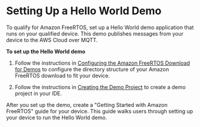 # Setting Up a Hello World Demo<a name="afq-hw-demo"></a>

To qualify for Amazon FreeRTOS, set up a Hello World demo application that runs on your qualified device\. This demo publishes messages from your device to the AWS Cloud over MQTT\.

**To set up the Hello World demo**

1. Follow the instructions in [Configuring the Amazon FreeRTOS Download for Demos](hw-directory.md) to configure the directory structure of your Amazon FreeRTOS download to fit your device\.

1. Follow the instructions in [Creating the Demo Project](demo-create-project.md) to create a demo project in your IDE\.

After you set up the demo, create a "Getting Started with Amazon FreeRTOS" guide for your device\. This guide walks users through setting up your device to run the Hello World demo\.